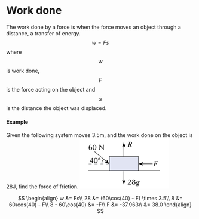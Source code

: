 # Work done
The work done by a force is when the force moves an object through a distance, a transfer of energy. $$w = Fs$$ where $$w$$ is work done, $$F$$ is the force acting on the object and $$s$$ is the distance the object was displaced.

#### Example
Given the following system moves 3.5m, and the work done on the object is 28J, find the force of friction.
![](/assets/Capture9.PNG)

$$
\begin{align}
w &= Fs\\
28 &= (60\cos(40) - F) \times 3.5\\
8 &= 60\cos(40) - F\\
8 - 60\cos(40) &= -F\\
F &= -37.963\\
&= 38.0
\end{align}
$$